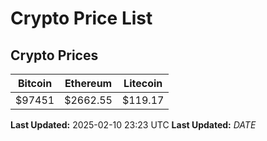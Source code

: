 # Crypto Price List

## Crypto Prices
| Bitcoin | Ethereum | Litecoin |
| ------- | -------- | -------- |
| $97451 | $2662.55 | $119.17 |
**Last Updated:** 2025-02-10 23:23 UTC
**Last Updated:** $DATE$

